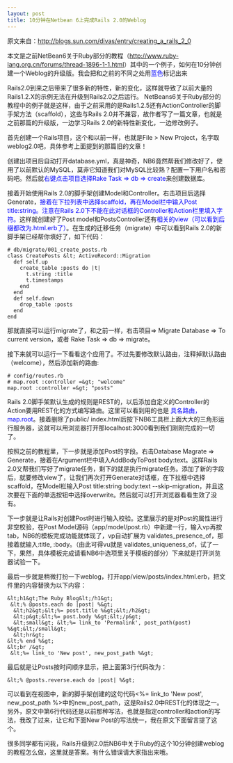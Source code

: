 ```yaml
--- 
layout: post
title: 10分钟在Netbean 6上完成Rails 2.0的Weblog
---
```

原文来自：<a href="http://blogs.sun.com/divas/entry/creating_a_rails_2_0">http://blogs.sun.com/divas/entry/creating_a_rails_2_0</a>

本文是之前NetBean6关于Ruby部分的教程（<a href="http://www.ruby-lang.org.cn/forums/thread-1896-1-1.html">http://www.ruby-lang.org.cn/forums/thread-1896-1-1.html</a>）其中的一个例子，如何在10分钟创建一个Weblog的升级版。<!--more-->我会把和之前的不同之处用<font color="Blue">蓝色</font>标记出来

Rails2.0到来之后带来了很多新的特性，新的变化，这样就导致了以前大量的Rails1.2.X的示例无法在升级到Rails2.0之后运行。 NetBeans6关于Ruby部分的教程中的例子就是这样，由于之前采用的是Rails1.2.5还有ActionController的脚手架方法（scaffold），这些与Rails 2.0并不兼容，故作者写了一篇文章，也就是之前那篇的升级版，一边学习Rails 2.0的新特性新变化，一边修改例子。

首先创建一个Rails项目，这个和以前一样，也就是File &gt; New Project，名字取weblog2.0吧，具体参考上面提到的那篇旧的文章！

创建出项目后自动打开database.yml，真是神奇，NB6竟然帮我们修改好了，使用了以前默认的MySQL，莫非它知道我们对MySQL比较熟？配置一下用户名和密码吧。然后就<font color="Blue">右键点击项目选择Rake Task =&gt; db =&gt; create</font>来创建数据库。

接着开始使用Rails 2.0的脚手架创建Model和Controller。右击项目后选择Generate，<font color="Blue">接着在下拉列表中选择scaffold，再在Model栏中输入Post title:string。注意在Rails 2.0下不能在此对话框的Controller和Action栏里填入字符。</font>这样就创建好了Post model和PostsController还有<font color="Blue">相关的view（可以看到后缀都改为.html.erb了）</font>。在生成的迁移任务（migrate）中可以看到Rails 2.0的新脚手架已经帮你填好了，如下代码：

    # db/migrate/001_create_posts.rb
    class CreatePosts &lt; ActiveRecord::Migration
      def self.up
        create_table :posts do |t|
          t.string :title
          t.timestamps
        end
      end
      def self.down
        drop_table :posts
      end
    end

那就直接可以运行migrate了，和之前一样，右击项目=&gt; Migrate Database =&gt; To current version，或者 Rake Task =&gt; db =&gt; migrate。

接下来就可以运行一下看看这个应用了。不过先要修改默认路由，注释掉默认路由（welcome），然后添加新的路由:

    # config/routes.rb
    # map.root :controller =&gt; "welcome"
    map.root :controller =&gt; "posts"

Rails 2.0脚手架默认生成的规则是REST的，以后添加自定义的Controller的Action要用REST化的方式编写路由。这里可以看到用的也是 <font color="Blue">具名路由，map.root</font>。接着删除了public/ index.html后按下NB6工具栏上面大大的三角形运行服务器，这就可以用浏览器打开那localhost:3000看到我们刚刚完成的一切了。 

按照之前的教程里，下一步就是添加Post的字段。右击Database Magrate =&gt; Generate，接着在Argument栏中填入AddBodyToPost body:text。这样Rails 2.0又帮我们写好了migrate任务，剩下的就是执行migrate任务。添加了新的字段后，就要修改view了，让我们再次打开Generate对话框，在下拉框中选择scaffold，在Model栏输入Post title:string body:text --skip-migration，并且这次要在下面的单选按钮中选择overwrite。然后就可以打开浏览器看看生效了没有。

下一步就是让Rails对创建Post时进行输入校验。这里展示的是对Post的属性进行非空校验，在Post Model源码（app/model/post.rb）中新建一行，输入vp再按tab，NB6的模板完成功能就体现了，vp自动扩展为 validates_presence_of，那接着就输入:title, :body。（由此可得vu就是 validates_uniqueness_of，试了一下，果然，具体模板完成请看NB6中选项里关于模板的部分）下来就是打开浏览器试验一下。 

最后一步就是稍微打扮一下weblog，打开app/view/posts/index.html.erb，把文件里的内容替换为以下内容：

    &lt;h1&gt;The Ruby Blog&lt;/h1&gt;
     &lt;% @posts.each do |post| %&gt;
      &lt;h2&gt;&lt;%= post.title %&gt;&lt;/h2&gt;
      &lt;p&gt;&lt;%= post.body %&gt;&lt;/p&gt;
      &lt;small&gt; &lt;%= link_to 'Permalink', post_path(post) %&gt;&lt;/small&gt;
      &lt;hr&gt;
    &lt;% end %&gt;
    &lt;br /&gt;
     &lt;%= link_to 'New post', new_post_path %&gt;

最后就是让Posts按时间顺序显示，把上面第3行代码改为：

    &lt;% @posts.reverse.each do |post| %&gt;

可以看到在视图中，新的脚手架创建的这句代码&lt;%= link_to 'New post', new_post_path %&gt;中的new_post_path，这是Rails2.0中REST化的体现之一。另外，原文中第6行代码还是以前那种写法，也就是指定controller和action的写法，我改了过来，让它和下面New Post的写法统一，我在原文下面留言提了这个。

很多同学都有问我，Rails升级到2.0后NB6中关于Ruby的这个10分钟创建weblog的教程怎么做，这里就是答案。有什么错误请大家指出来哦。
